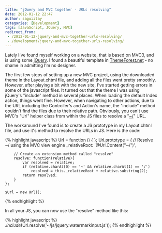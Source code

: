 ```yaml
---
title: "jQuery and MVC together - URLs resolving"
date: 2012-01-12 22:47
author: saguiitay
categories: [Development]
tags: [JavaScript, JQuery, MVC]
redirect_from:
 - /2012-01-12-jquery-and-mvc-together-urls-resolving/
 - /development/jquery-and-mvc-together-urls-resolving/
---
```

Lately I've found myself working on a website, that is based on MVC3, and is using some [jQuery](http://jquery.com/ "JQuery"). 
I found a beautiful template in [ThemeForest.net](http://themeforest.net?ref=saguiitay) - no shame in admitting I'm no designer.

The first few steps of setting up a new MVC project, using the downloaded theme in the Layout.chtml file, and adding all the files
went pretty smoothly. However, after playing a bit with the new site, I've started getting errors in some of the javascript files.
It turned out that the theme I was using jQuery's "include" method in several places. When loading the default Index action, things went fine. 
However, when navigating to other actions, due to the URL including the Controller's and Action's name, the "include" method couldn't find the 
files due to their relative path. Obviously, you can't use MVC's "Url" helper class from within the JS files to
resolve a "[~/](http://en.wikipedia.org/wiki/Home_directory "Home directory")" URL. 

The workaround I've found is to create a JS prototype in my Layout.chtml file, and use it's method to resolve the URLs in JS. Here is the code:

{% highlight javascript %}
	Url = function () { }; 
	Url.prototype = { 
		// Resolve ~/ using the MVC view engine 
		_relativeRoot: '@Url.Content("~/")', 
		
		// Create an extension method called "resolve"
		resolve: function(relative){ 
			var resolved = relative; 
			if (relative.charAt(0) == '~' && relative.charAt(1) == '/') 
				resolved = this._relativeRoot + relative.substring(2);
			return resolved; 
		} 
	}; 
	
	$Url = new Url();
{% endhighlight %}

In all your JS, you can now use the "resolve" method like this: 

{% highlight javascript %} 
	$.include($Url.resolve('~/js/jquery.watermarkinput.js'));
{% endhighlight %}

